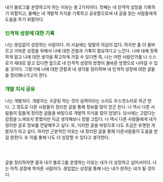 내가 블로그를 운영하고자 하는 이유는 총 2가지이다. 
첫째는 내 인격적 성장을 기록하기 위함이고, 둘째는 내 개발적 지식을 기록하고 공유함으로써 내 글을 읽는 사람들에게 도움을 주기 위함이다.

### <font style="color:green">인격적 성장에 대한 기록</font>
나는 끊임없이 성장하는 사람이다. 이 사실에는 일말의 의심이 없다. 하지만 좀 더 올바르고 가파른 성장을 위해서 나에 대한 관찰과 기록이 필요하다고 느낀다. 나에 대해 정확하게 알고 나에 대한 생각을 확고하게 가질 수 있다면 즉, 나는 어떤 사람인가를 나 스스로가 제대로 알고 있다면 앞으로 내 인격적 성장의 방향이 올바른 방향으로 나아갈 수 있을 것이다. 그렇기에 나에 대한 관찰과 내 생각을 정리하며 내 인격적 성장에 대한 글들을 정리해나가고자 한다.

### <font style="color:green">개발 지식 공유</font>
나는 개발자다. 개발자는 구글링 하는 것이 실력이라는 소리도 우스갯소리로 하곤 한다. 그 정도로 다른 사람들이 정리한 글을 통해 정보를 많이 얻곤 한다. 나 역시 다른 사람들이 힘들게 정리한 글들을 바탕으로 개발적 지식을 많이 얻었다. 당시에는 고맙다는 감정을 느껴보지 못했지만 지금 생각해보니 정말 고맙다. 나 역시 다른 사람들에게 내가 정리한 글로 정보를 전달해주고 싶다. 또, 이러한 글을 바탕으로 나도 조금은 유명한 개발자가 되고 싶다. 하지만 근본적인 이유는 내 정리된 글을 통해 다른사람들이 도움을 받길 원한다. 또 이를 통해 나도 더 성장할 수 있다고 생각한다.


<br><br>


글을 정리하자면 결국 내가 블로그를 운영하는 이유는 내가 더 성장하고 싶어서이다. 나는 아직 성장에 목마른 사람이다. 끊임없는 성장을 통해 나는 내가 원하는 내가 될 것이다.